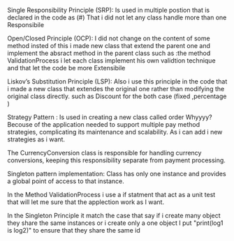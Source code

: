 Single Responsibility Principle (SRP):
Is used in multiple postion that is declared in the code as (#)
That i did not let any class handle more than one Responsibile

Open/Closed Principle (OCP):
I did not change on the content of some method insted of this i made new class that extend the parent one and implement the absract method in the parent class
such as :the method ValidationProcess i let each class implement his own validtion technique and that let the code be more Extensibile


Liskov’s Substitution Principle (LSP):
Also i use this principle in the code that i made a new class that extendes the original one rather than
modifying the original class directly. 
such as Discount for the both case (fixed ,percentage )


Strategy Pattern :
Is used in creating a new class called order Whyyyy?
Becouse of the application needed to support multiple pay method  strategies,
complicating its maintenance and scalability.
As i can add i new strategies as i want.

The CurrencyConversion class is responsible for handling currency conversions, keeping this responsibility
separate from payment processing.

Singleton pattern implementation:
Class has only one instance and provides a global point of access to that instance.

In the Method ValidationProcess i use a if statment that act as a unit test that will let me sure that the applection work as I want.

 In the Singleton Principle it match the case that say if i create many object they share the same instances
 or i create only a one object 
 I put "print(log1 is log2)" to ensure that they share the same id 

